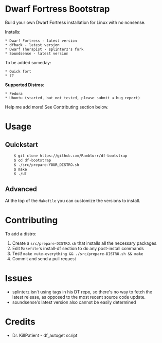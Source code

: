 # Dwarf Fortress Bootstrap

Build your own Dwarf Fortress installation for Linux with no nonsense.

Installs:

    * Dwarf Fortress - latest version
    * dfhack - latest version
    * Dwarf Therapist - splinterz's fork
    * Soundsense - latest version

To be added someday:

    * Quick fort
    * ??

**Supported Distros**:

    * Fedora
    * Ubuntu (started, but not tested, please submit a bug report)

Help me add more! See Contributing section below.

# Usage 

## Quickstart

```bash
    $ git clone https://github.com/Ramblurr/df-bootstrap
    $ cd df-bootstrap
    $ ./src/prepare-YOUR_DISTRO.sh
    $ make
    $ ./df
```

## Advanced

At the top of the `Makefile` you can customize the versions to install.

# Contributing

To add a distro:

1. Create a `src/prepare-DISTRO.sh` that installs all the necessary packages.
2. Edit `Makefile`'s install-df section to do any post-install commands
3. Test! `make nuke-everything && ./src/prepare-DISTRO.sh && make`
4. Commit and send a pull request

# Issues

* splinterz isn't using tags in his DT repo, so there's no way to fetch the latest
release, as opposed to the most recent source code update.
* soundsense's latest version also cannot be easily determined

# Credits

* Dr. KillPatient - df_autoget script

